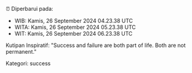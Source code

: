 ⏰ Diperbarui pada:
- WIB: Kamis, 26 September 2024 04.23.38 UTC
- WITA: Kamis, 26 September 2024 05.23.38 UTC
- WIT: Kamis, 26 September 2024 06.23.38 UTC

Kutipan Inspiratif:
"Success and failure are both part of life. Both are not permanent."


Kategori: success

